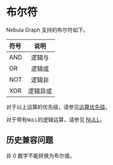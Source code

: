# 布尔符

Nebula Graph 支持的布尔符如下。

| 符号 | 说明 |
| :------- | :-------------: |
| AND      |   逻辑与   |
| OR       |   逻辑或    |
| NOT      |   逻辑非   |
| XOR      |   逻辑异或   |

对于以上运算的优先级，请参见[运算优先级](9.precedence.md)。

对于带有`NULL`的逻辑运算，请参见 [NULL](../3.data-types/5.null.md)。

## 历史兼容问题

非 0 数字不能转换为布尔值。
